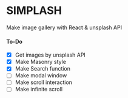 # SIMPLASH

Make image gallery with React & unsplash API

#### To-Do

- [x] Get images by unsplash API
- [x] Make Masonry style
- [x] Make Search function
- [ ] Make modal window
- [ ] Make scroll interaction
- [ ] Make infinite scroll